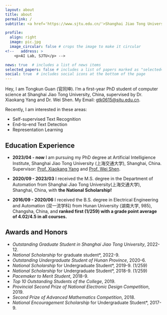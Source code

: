 ```yaml
---
layout: about
title: about
permalink: /
subtitle: <a href='https://www.sjtu.edu.cn/'>Shanghai Jiao Tong University</a>

profile:
  align: right
  image: pic.jpg
  image_circular: false # crops the image to make it circular
<!--   address: >
    <p>AI Lab, SJTU</p> -->

news: true  # includes a list of news items
selected_papers: false # includes a list of papers marked as "selected={true}"
social: true  # includes social icons at the bottom of the page
---
```


Hey, I am Tongkun Guan (官同坤). I’m a first-year PhD student of computer science at Shanghai Jiao Tong University, China, supervised by Dr. Xiaokang Yang and Dr. Wei Shen. My Email: gtk0615@sjtu.edu.cn.

Recently, I am interested in these areas:
- Self-supervised Text Recognition
- End-to-end Text Detection
- Representation Learning

Education Experience
---
- **2023/04 - now** I am pursuing my PhD degree at Artificial Intelligience Institute, Shanghai Jiao Tong University (上海交通大学), Shanghai, China. Supervisor: [Prof. Xiaokang Yang](http://www.sjtudri.com/page228) and [Prof. Wei Shen](https://shenwei1231.github.io/).

- **2020/09 - 2023/03** I received the M.S. degree in the Department of Automation from Shanghai Jiao Tong University(上海交通大学), Shanghai, China, with **the National Scholarship!** 

- **2016/09 - 2020/06** I received the B.S. degree in Electrical Engineering and Automation (双一流学科) from Hunan University (湖南大学, 985), Changsha, China, and **ranked first (1/259) with a grade point average of 4.02/4.5 in all courses.**
<!-- - Supervisor: [Prof. Min Liu](http://eeit.hnu.edu.cn/info/1291/5218.htm). -->
<!-- - and got **the first place in my major (1/259) with a grade point of 4.02/4.5**. Supervisor: Dr. Min Liu.-->
<!--Tongkun Guan received the M.S. degree in the Department of Automation from Shanghai Jiao Tong University, Shanghai, China, in 2023.
and received the B.S. degree in Electrical Engineering and Automation from Hunan University, Changsha, China, in 2020. He is currently pursuing the PhD degree with the MoE Key Lab of Artificial Intelligence, AI Institute, Shanghai Jiao Tong University, and works with his supervisor Dr. Xiaokang Yang and Dr. Wei Shen. He has wide research interests mainly including computer vision, text detection, image processing, and text recognition.-->

<!--Put your address / P.O. box / other info right below your picture. You can also disable any these elements by editing `profile` property of the YAML header of your `_pages/about.md`. Edit `_bibliography/papers.bib` and Jekyll will render your [publications page](/al-folio/publications/) automatically.-->

<!--Link to your social media connections, too. This theme is set up to use [Font Awesome icons](http://fortawesome.github.io/Font-Awesome/) and [Academicons](https://jpswalsh.github.io/academicons/), like the ones below. Add your Facebook, Twitter, LinkedIn, Google Scholar, or just disable all of them.-->

<!-- I am looking for an internship~~ -->

Awards and Honors
--- 
- *Outstanding Graduate Student in Shanghai Jiao Tong University*, 2022-12.  
- *National Scholarship* for graduate student*, 2022-9.  
- *Outstanding Undergraduate Student of Hunan Province*, 2020-6.  
- *National Scholarship* for Undergraduate Student*, 2019-9. (1/259) 
- *National Scholarship* for Undergraduate Student*, 2018-9. (1/259)
- *Pacemaker to Merit Student*, 2018-9.
- *Top 10 Outstanding Students of the College*, 2019.
- *Provincial Second Prize of National Electronic Design Competition*, 2019.  
- *Second Prize of Advanced Mathematics Competition*, 2018.  
- *National Encouragement Scholarship* for Undergraduate Student*, 2017-9.


<!-- **Journal Services**  
Served to review the manuscripts including  
- IEEE Transactions on Pattern Analysis and Machine Intelligence (IEEE TPAMI)
-->

<!-- ---  
**Conference Services**  
Served to review the manuscripts including  
- CVPR / ECCV
- NeurIPS / AAAI
- ACCV  -->

<!-- For more information  
===  
Here is my CV [[English Version](), [中文简历]()].

[[go top](https://tongkunguan.github.io/)] -->
